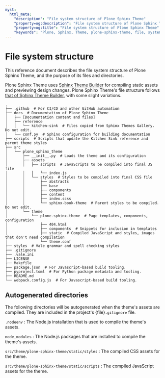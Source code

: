 ```yaml
---
myst:
  html_meta:
    "description": "File system structure of Plone Sphinx Theme"
    "property=og:description": "File system structure of Plone Sphinx Theme"
    "property=og:title": "File system structure of Plone Sphinx Theme"
    "keywords": "Plone, Sphinx, Theme, plone-sphinx-theme, file, system, structure"
---
```


# File system structure

This reference document describes the file system structure of Plone Sphinx Theme, and the purpose of its files and directories.

Plone Sphinx Theme uses [Sphinx Theme Builder](https://sphinx-theme-builder.readthedocs.io/en/latest/) for compiling static assets and previewing design changes.
Plone Sphinx Theme's file structure follows [that of Sphinx Theme Builder](https://sphinx-theme-builder.readthedocs.io/en/latest/filesystem-layout/), with some slight variations.

```text
.
├── .github  # For CI/CD and other GitHub automation
├── docs  # Documentation of Plone Sphinx Theme
│   ├── [Documentation content and files]
│   ├── reference
│   │   └── kitchen-sink  # Files copied from Sphinx Themes Gallery. Do not edit.
│   └── conf.py  # Sphinx configuration for building documentation
├── scripts  # Scripts that update the Kitchen Sink reference and parent theme styles
├── src
│   └── plone_sphinx_theme 
│       ├── __init__.py  # Loads the theme and its configuration
│       ├── assets
│       │   ├── scripts  # JavaScripts to be compiled into final JS file
│       │   │   └── index.js
│       │   └── styles  # Styles to be compiled into final CSS file
│       │       ├── abstracts
│       │       ├── base
│       │       ├── components
│       │       ├── content
│       │       ├── index.scss
│       │       └── sphinx-book-theme  # Parent styles to be compiled. Do not edit.
│       └── theme
│           └── plone-sphinx-theme  # Page templates, components, configuration
│               ├── 404.html
│               ├── components  # Snippets for inclusion in templates
│               ├── static  # Compiled JavaScript and styles, images that don't need compilation
│               └── theme.conf
├── styles  # Vale grammar and spell checking styles
├── .gitignore
├── .vale.ini
├── LICENSE
├── Makefile
├── package.json  # For Javascript-based build tooling.
├── pyproject.toml  # For Python package metadata and tooling.
├── README.md
└── webpack.config.js  # For Javascript-based build tooling.
```

## Autogenerated directories

The following directories will be autogenerated when the theme's assets are compiled.
They are included in the project's {file}`.gitignore` file.

`.nodeenv`
:   The Node.js installation that is used to compile the theme's assets.

`node_modules`
:   The Node.js packages that are installed to compile the theme's assets.

`src/theme/plone-sphinx-theme/static/styles`
:   The compiled CSS assets for the theme.

`src/theme/plone-sphinx-theme/static/scripts`
:   The compiled JavaScript assets for the theme.
